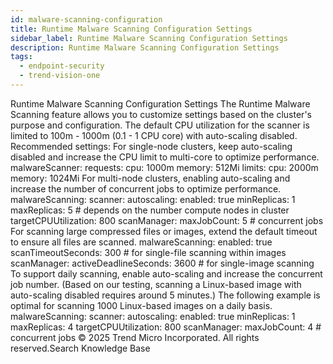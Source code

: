 ```yaml
---
id: malware-scanning-configuration
title: Runtime Malware Scanning Configuration Settings
sidebar_label: Runtime Malware Scanning Configuration Settings
description: Runtime Malware Scanning Configuration Settings
tags:
  - endpoint-security
  - trend-vision-one
---
```


 Runtime Malware Scanning Configuration Settings The Runtime Malware Scanning feature allows you to customize settings based on the cluster's purpose and configuration. The default CPU utilization for the scanner is limited to 100m - 1000m (0.1 - 1 CPU core) with auto-scaling disabled. Recommended settings: For single-node clusters, keep auto-scaling disabled and increase the CPU limit to multi-core to optimize performance. malwareScanner: requests: cpu: 1000m memory: 512Mi limits: cpu: 2000m memory: 1024Mi For multi-node clusters, enabling auto-scaling and increase the number of concurrent jobs to optimize performance. malwareScanning: scanner: autoscaling: enabled: true minReplicas: 1 maxReplicas: 5 # depends on the number compute nodes in cluster targetCPUUtilization: 800 scanManager: maxJobCount: 5 # concurrent jobs For scanning large compressed files or images, extend the default timeout to ensure all files are scanned. malwareScanning: enabled: true scanTimeoutSeconds: 300 # for single-file scanning within images scanManager: activeDeadlineSeconds: 3600 # for single-image scanning To support daily scanning, enable auto-scaling and increase the concurrent job number. (Based on our testing, scanning a Linux-based image with auto-scaling disabled requires around 5 minutes.) The following example is optimal for scanning 1000 Linux-based images on a daily basis. malwareScanning: scanner: autoscaling: enabled: true minReplicas: 1 maxReplicas: 4 targetCPUUtilization: 800 scanManager: maxJobCount: 4 # concurrent jobs © 2025 Trend Micro Incorporated. All rights reserved.Search Knowledge Base
